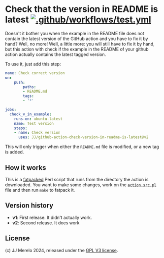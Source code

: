 # Check that the version in README is latest [![.github/workflows/test.yml](https://github.com/JJ/github-action-check-version-in-readme-is-latest/actions/workflows/test.yml/badge.svg)](https://github.com/JJ/github-action-check-version-in-readme-is-latest/actions/workflows/test.yml)

Doesn't it bother you when the example in the README file does not contain the
latest version of the GitHub action and you have to fix it by hand? Well, no
more! Well, a little more: you will still have to fix it by hand, but this
action with check if the example in the README of your github action actually
contains the latest tagged version.

To use it, just add this step:

```yaml
name: Check correct version
on:
    push:
        paths:
        - README.md
        tags:
        - '*'

jobs:
  check_v_in_example:
    runs-on: ubuntu-latest
    name: Test version
    steps:
    - name: Check version
      uses: JJ/github-action-check-version-in-readme-is-latest@v2
```

This will only trigger when either the `README.md` file is modified, or a new
tag is added.

## How it works

This is a [fatpacked](https://metacpan.org/dist/App-FatPacker/view/bin/fatpack)
Perl script that runs from the directory the action is downloaded. You want to
make some changes, work on the [`action.src.pl`](action.src.pl) file and then
run `make` to fatpack it.

## Version history

* **v1**: First release. It didn't actually work.
* **v2**: Second release. It does work

## License

(c) JJ Merelo 2024, released under the [GPL V3 license](LICENSE).

